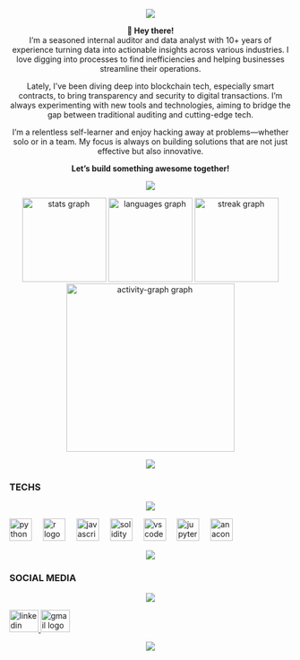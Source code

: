 <p align="center">
  <img src="https://via.placeholder.com/1000x10/282a36/282a36.png">
</p>

<div align="center">

**👋 Hey there!**  
I’m a seasoned internal auditor and data analyst with 10+ years of experience turning data into actionable insights across various industries. I love digging into processes to find inefficiencies and helping businesses streamline their operations.

Lately, I’ve been diving deep into blockchain tech, especially smart contracts, to bring transparency and security to digital transactions. I’m always experimenting with new tools and technologies, aiming to bridge the gap between traditional auditing and cutting-edge tech.

I’m a relentless self-learner and enjoy hacking away at problems—whether solo or in a team. My focus is always on building solutions that are not just effective but also innovative.

**Let’s build something awesome together!**

</div>

<p align="center">
  <img src="https://via.placeholder.com/1000x10/282a36/282a36.png">
</p>

<div align="center">
  <img src="https://github-readme-stats.vercel.app/api?username=WilliamMassalino&hide_title=false&hide_rank=false&show_icons=true&include_all_commits=true&count_private=true&disable_animations=false&theme=dracula&locale=en&hide_border=false&order=1" height="150" alt="stats graph" />
  <img src="https://github-readme-stats.vercel.app/api/top-langs?username=WilliamMassalino&locale=en&hide_title=false&layout=compact&card_width=320&langs_count=5&theme=dracula&hide_border=false&order=2" height="150" alt="languages graph" />
  <img src="https://streak-stats.demolab.com?user=WilliamMassalino&locale=en&mode=daily&theme=dracula&hide_border=false&border_radius=5&order=3" height="150" alt="streak graph" />
  <img src="https://github-readme-activity-graph.vercel.app/graph?username=WilliamMassalino&radius=16&theme=gotham&area=true&order=5&custom_title=William%20Massalino%20Contributions&hide_border=false" height="300" alt="activity-graph graph" />
</div>

<p align="center">
  <img src="https://via.placeholder.com/1000x10/282a36/282a36.png">
</p>

### TECHS

<p align="center">
  <img src="https://via.placeholder.com/1000x10/282a36/282a36.png">
</p>

<div align="left">
  <img src="https://cdn.jsdelivr.net/gh/devicons/devicon/icons/python/python-original.svg" height="40" alt="python logo" />
  <img width="12" />
  <img src="https://cdn.jsdelivr.net/gh/devicons/devicon/icons/r/r-original.svg" height="40" alt="r logo" />
  <img width="12" />
  <img src="https://cdn.jsdelivr.net/gh/devicons/devicon/icons/javascript/javascript-original.svg" height="40" alt="javascript logo" />
  <img width="12" />
  <img src="https://cdn.jsdelivr.net/gh/devicons/devicon/icons/solidity/solidity-original.svg" height="40" alt="solidity logo" />
  <img width="12" />
  <img src="https://cdn.jsdelivr.net/gh/devicons/devicon/icons/vscode/vscode-original.svg" height="40" alt="vscode logo" />
  <img width="12" />
  <img src="https://cdn.jsdelivr.net/gh/devicons/devicon/icons/jupyter/jupyter-original.svg" height="40" alt="jupyter logo" />
  <img width="12" />
  <img src="https://cdn.jsdelivr.net/gh/devicons/devicon/icons/anaconda/anaconda-original.svg" height="40" alt="anaconda logo" />
</div>

<p align="center">
  <img src="https://via.placeholder.com/1000x10/282a36/282a36.png">
</p>

### SOCIAL MEDIA

<p align="center">
  <img src="https://via.placeholder.com/1000x10/282a36/282a36.png">
</p>

<div align="left">
  <a href="https://www.linkedin.com/in/williammassalinoauditor/" target="_blank">
    <img src="https://raw.githubusercontent.com/maurodesouza/profile-readme-generator/master/src/assets/icons/social/linkedin/default.svg" width="52" height="40" alt="linkedin logo" />
  </a>
  <a href="massinha10@hotmail.com" target="_blank">
    <img src="https://raw.githubusercontent.com/maurodesouza/profile-readme-generator/master/src/assets/icons/social/gmail/default.svg" width="52" height="40" alt="gmail logo" />
  </a>
</div>

<p align="center">
  <img src="https://via.placeholder.com/1000x10/282a36/282a36.png">
</p>
